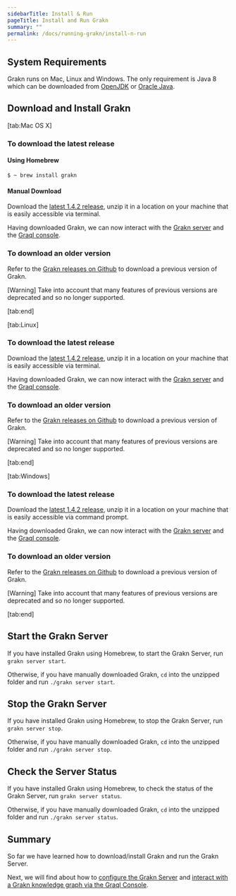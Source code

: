```yaml
---
sidebarTitle: Install & Run
pageTitle: Install and Run Grakn
summary: ""
permalink: /docs/running-grakn/install-n-run
---
```


## System Requirements
Grakn runs on Mac, Linux and Windows. The only requirement is Java 8 which can be downloaded from [OpenJDK](http://openjdk.java.net/install/) or [Oracle Java](https://www.oracle.com/technetwork/java/javase/downloads/jdk8-downloads-2133151.html).


## Download and Install Grakn
<div class="gtabs light">
[tab:Mac OS X]

### To download the latest release
#### Using Homebrew
```
$ ~ brew install grakn
```
#### Manual Download
Download the [latest 1.4.2 release](https://github.com/graknlabs/grakn/releases/download/v1.4.2/grakn-core-1.4.2.zip), unzip it in a location on your machine that is easily accessible via terminal.

Having downloaded Grakn, we can now interact with the [Grakn server](#start-the-grakn-server) and the [Graql console](/docs/running-grakn/console).

### To download an older version
Refer to the [Grakn releases on Github](https://github.com/graknlabs/grakn/releases) to download a previous version of Grakn.

<div class="galert">
[Warning]
Take into account that many features of previous versions are deprecated and so no longer supported.
</div>

[tab:end]

[tab:Linux]

### To download the latest release
Download the [latest 1.4.2 release](https://github.com/graknlabs/grakn/releases/download/v1.4.2/grakn-core-1.4.2.zip), unzip it in a location on your machine that is easily accessible via terminal.

Having downloaded Grakn, we can now interact with the [Grakn server](#start-the-grakn-server) and the [Graql console](/docs/running-grakn/console).

### To download an older version
Refer to the [Grakn releases on Github](https://github.com/graknlabs/grakn/releases) to download a previous version of Grakn.

<div class="galert">
[Warning]
Take into account that many features of previous versions are deprecated and so no longer supported.
</div>

[tab:end]

[tab:Windows]

### To download the latest release
Download the [latest 1.4.2 release](https://github.com/graknlabs/grakn/releases/download/v1.4.2/grakn-core-1.4.2.zip), unzip it in a location on your machine that is easily accessible via command prompt.

Having downloaded Grakn, we can now interact with the [Grakn server](#start-the-grakn-server) and the [Graql console](/docs/running-grakn/console).

### To download an older version
Refer to the [Grakn releases on Github](https://github.com/graknlabs/grakn/releases) to download a previous version of Grakn.

<div class="galert">
[Warning]
Take into account that many features of previous versions are deprecated and so no longer supported.
</div>

[tab:end]
</div>

## Start the Grakn Server
If you have installed Grakn using Homebrew, to start the Grakn Server, run `grakn server start`.

Otherwise, if you have manually downloaded Grakn, `cd` into the unzipped folder and run `./grakn server start`.

## Stop the Grakn Server
If you have installed Grakn using Homebrew, to stop the Grakn Server, run `grakn server stop`.

Otherwise, if you have manually downloaded Grakn, `cd` into the unzipped folder and run `./grakn server stop`.

## Check the Server Status
If you have installed Grakn using Homebrew, to check the status of the Grakn Server, run `grakn server status`.

Otherwise, if you have manually downloaded Grakn, `cd` into the unzipped folder and run `./grakn server status`.

## Summary
So far we have learned how to download/install Grakn and run the Grakn Server.

Next, we will find about how to [configure the Grakn Server](/docs/running-grakn/configuration) and [interact with a Grakn knowledge graph via the Graql Console](/docs/running-grakn/console).